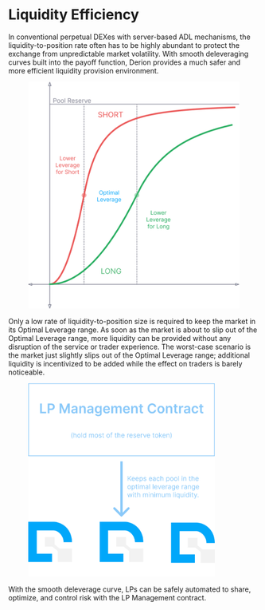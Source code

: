 # Liquidity Efficiency

In conventional perpetual DEXes with server-based ADL mechanisms, the liquidity-to-position rate often has to be highly abundant to protect the exchange from unpredictable market volatility. With smooth deleveraging curves built into the payoff function, Derion provides a much safer and more efficient liquidity provision environment.

<figure><img src="../.gitbook/assets/image.png" alt="" width="563"><figcaption></figcaption></figure>

Only a low rate of liquidity-to-position size is required to keep the market in its Optimal Leverage range. As soon as the market is about to slip out of the Optimal Leverage range, more liquidity can be provided without any disruption of the service or trader experience. The worst-case scenario is the market just slightly slips out of the Optimal Leverage range; additional liquidity is incentivized to be added while the effect on traders is barely noticeable.

<figure><img src="../.gitbook/assets/image (65).png" alt="" width="375"><figcaption></figcaption></figure>

With the smooth deleverage curve, LPs can be safely automated to share, optimize, and control risk with the LP Management contract.
